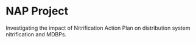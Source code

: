 # NAP Project
Investigating the impact of Nitrification Action Plan on distribution system nitrification and MDBPs.
